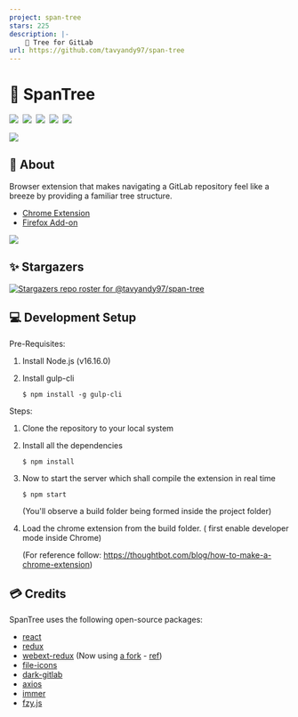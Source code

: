 ```yaml
---
project: span-tree
stars: 225
description: |-
    🌳 Tree for GitLab
url: https://github.com/tavyandy97/span-tree
---
```


# 🌳 SpanTree

[![](https://img.shields.io/github/stars/tavyandy97/span-tree?color=red&style=for-the-badge)](https://github.com/tavyandy97/span-tree)&nbsp;
[![](https://img.shields.io/chrome-web-store/users/gcjikeldobhnaglcoaejmdlmbienoocg?style=for-the-badge)](https://chrome.google.com/webstore/detail/spantree-gitlab-tree/gcjikeldobhnaglcoaejmdlmbienoocg)&nbsp;
[![](https://img.shields.io/chrome-web-store/v/gcjikeldobhnaglcoaejmdlmbienoocg?style=for-the-badge)](https://chrome.google.com/webstore/detail/spantree-gitlab-tree/gcjikeldobhnaglcoaejmdlmbienoocg)&nbsp;
[![](https://img.shields.io/amo/v/spantree-gitlab-tree?style=for-the-badge)](https://addons.mozilla.org/en-GB/firefox/addon/spantree-gitlab-tree/)&nbsp;
[![](https://img.shields.io/badge/Made%20With-React-%2340D8FC?color=dodgerblue&logo=react&style=for-the-badge)](https://reactjs.org/)

![](docs//banner.png)

## 📖 About

Browser extension that makes navigating a GitLab repository feel like a breeze by providing a familiar tree structure.<br>

- [Chrome Extension](https://chrome.google.com/webstore/detail/spantree-gitlab-tree/gcjikeldobhnaglcoaejmdlmbienoocg)<br>
- [Firefox Add-on](https://addons.mozilla.org/en-GB/firefox/addon/spantree-gitlab-tree)<br>

![](docs/demo.gif)

## ✨ Stargazers

[![Stargazers repo roster for @tavyandy97/span-tree](https://reporoster.com/stars/tavyandy97/span-tree)](https://github.com/tavyandy97/span-tree/stargazers)

## 💻 Development Setup

Pre-Requisites:

1. Install Node.js (v16.16.0)

2. Install gulp-cli

   ```
   $ npm install -g gulp-cli
   ```

Steps:

1. Clone the repository to your local system

2. Install all the dependencies

   ```bash
   $ npm install
   ```

3. Now to start the server which shall compile the extension in real time

   ```
   $ npm start
   ```

   (You'll observe a build folder being formed inside the project folder)

4. Load the chrome extension from the build folder. ( first enable developer mode inside Chrome)

   (For reference follow: https://thoughtbot.com/blog/how-to-make-a-chrome-extension)

## 💳 Credits

SpanTree uses the following open-source packages:

- [react](https://github.com/facebook/react)
- [redux](https://github.com/reduxjs/redux)
- [webext-redux](https://github.com/tshaddix/webext-redux) (Now using [a fork](https://github.com/eduardoacskimlinks/webext-redux) - [ref](https://github.com/tshaddix/webext-redux/issues/244))
- [file-icons](https://github.com/file-icons/atom)
- [dark-gitlab](https://gitlab.com/vednoc/dark-gitlab)
- [axios](https://github.com/axios/axios)
- [immer](https://github.com/immerjs/immer)
- [fzy.js](https://github.com/jhawthorn/fzy.js)

